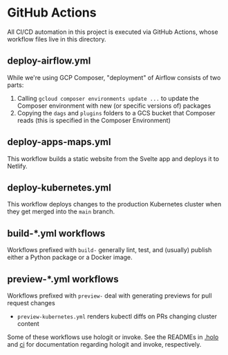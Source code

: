 # GitHub Actions

All CI/CD automation in this project is executed via GitHub Actions, whose workflow files live in this directory.

## deploy-airflow.yml

While we're using GCP Composer, "deployment" of Airflow consists of two parts:

1. Calling `gcloud composer environments update ...` to update the Composer environment with new (or specific versions of) packages
2. Copying the `dags` and `plugins` folders to a GCS bucket that Composer reads (this is specified in the Composer Environment)

## deploy-apps-maps.yml

This workflow builds a static website from the Svelte app and deploys it to Netlify.

## deploy-kubernetes.yml

This workflow deploys changes to the production Kubernetes cluster when they get merged into the `main` branch.

## build-\*.yml workflows

Workflows prefixed with `build-` generally lint, test, and (usually) publish either a Python package or a Docker image.

## preview-\*.yml workflows

Workflows prefixed with `preview-` deal with generating previews for pull request changes

- `preview-kubernetes.yml` renders kubectl diffs on PRs changing cluster content

Some of these workflows use hologit or invoke. See the READMEs in [.holo](../../.holo) and [ci](../../ci) for documentation regarding hologit and invoke, respectively.
